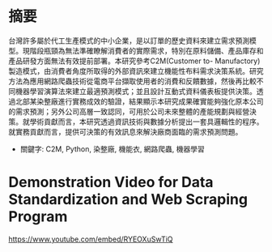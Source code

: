 # 摘要
台灣許多屬於代工生產模式的中小企業，是以訂單的歷史資料來建立需求預測模型。現階段瓶頸為無法準確瞭解消費者的實際需求，特別在原料儲備、產品庫存和產品研發方面無法有效提前部署。本研究參考C2M(Customer to- Manufactory)製造模式，由消費者角度所取得的外部資訊來建立機能性布料需求決策系統。研究方法為應用網路爬蟲技術從電商平台擷取使用者的消費和反饋數據，然後再比較不同機器學習演算法來建立最適預測模式；並且設計互動式資料儀表板提供決策。透過北部某染整廠進行實務成效的驗證，結果顯示本研究成果確實能夠強化原本公司的需求預測；另外公司高層一致認同，可用於公司未來整體的產能規劃與經營決策。就學術貢獻而言，本研究透過資訊技術與數據分析提出一套具邏輯性的程序。就實務貢獻而言，提供可決策的有效訊息來解決廠商面臨的需求預測問題。  
* 關鍵字: C2M, Python, 染整廠, 機能衣, 網路爬蟲, 機器學習  
# Demonstration Video for Data Standardization and Web Scraping Program
https://www.youtube.com/embed/RYEOXuSwTiQ
